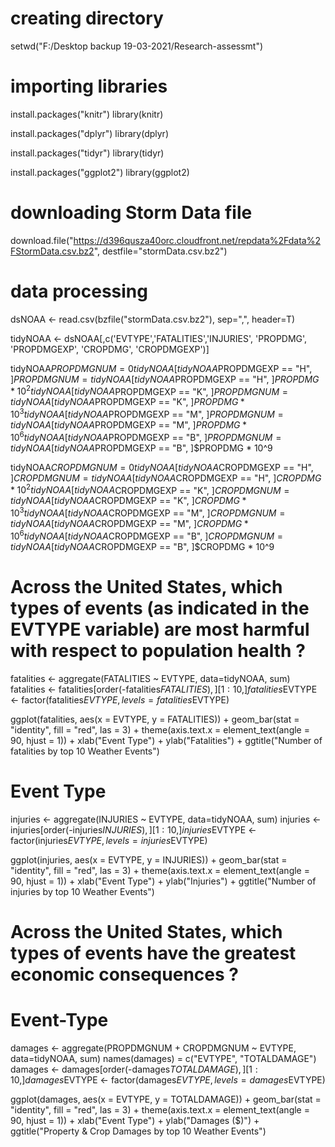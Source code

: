 
# creating directory
setwd("F:/Desktop backup 19-03-2021/Research-assessmt")

# importing libraries
install.packages("knitr")
library(knitr)

install.packages("dplyr")
library(dplyr)

install.packages("tidyr")
library(tidyr)

install.packages("ggplot2")
library(ggplot2)

# downloading Storm Data file
download.file("https://d396qusza40orc.cloudfront.net/repdata%2Fdata%2FStormData.csv.bz2", destfile="stormData.csv.bz2")

# data processing
dsNOAA <- read.csv(bzfile("stormData.csv.bz2"), sep=",", header=T)

tidyNOAA <- dsNOAA[,c('EVTYPE','FATALITIES','INJURIES', 'PROPDMG', 'PROPDMGEXP', 'CROPDMG', 'CROPDMGEXP')]

tidyNOAA$PROPDMGNUM = 0
tidyNOAA[tidyNOAA$PROPDMGEXP == "H", ]$PROPDMGNUM = tidyNOAA[tidyNOAA$PROPDMGEXP == "H", ]$PROPDMG * 10^2
tidyNOAA[tidyNOAA$PROPDMGEXP == "K", ]$PROPDMGNUM = tidyNOAA[tidyNOAA$PROPDMGEXP == "K", ]$PROPDMG * 10^3
tidyNOAA[tidyNOAA$PROPDMGEXP == "M", ]$PROPDMGNUM = tidyNOAA[tidyNOAA$PROPDMGEXP == "M", ]$PROPDMG * 10^6
tidyNOAA[tidyNOAA$PROPDMGEXP == "B", ]$PROPDMGNUM = tidyNOAA[tidyNOAA$PROPDMGEXP == "B", ]$PROPDMG * 10^9

tidyNOAA$CROPDMGNUM = 0
tidyNOAA[tidyNOAA$CROPDMGEXP == "H", ]$CROPDMGNUM = tidyNOAA[tidyNOAA$CROPDMGEXP == "H", ]$CROPDMG * 10^2
tidyNOAA[tidyNOAA$CROPDMGEXP == "K", ]$CROPDMGNUM = tidyNOAA[tidyNOAA$CROPDMGEXP == "K", ]$CROPDMG * 10^3
tidyNOAA[tidyNOAA$CROPDMGEXP == "M", ]$CROPDMGNUM = tidyNOAA[tidyNOAA$CROPDMGEXP == "M", ]$CROPDMG * 10^6
tidyNOAA[tidyNOAA$CROPDMGEXP == "B", ]$CROPDMGNUM = tidyNOAA[tidyNOAA$CROPDMGEXP == "B", ]$CROPDMG * 10^9

# Across the United States, which types of events (as indicated in the EVTYPE variable) are most harmful with respect to population health ?

fatalities <- aggregate(FATALITIES ~ EVTYPE, data=tidyNOAA, sum)
fatalities <- fatalities[order(-fatalities$FATALITIES), ][1:10, ]
fatalities$EVTYPE <- factor(fatalities$EVTYPE, levels = fatalities$EVTYPE)

ggplot(fatalities, aes(x = EVTYPE, y = FATALITIES)) + 
  geom_bar(stat = "identity", fill = "red", las = 3) + 
  theme(axis.text.x = element_text(angle = 90, hjust = 1)) + 
  xlab("Event Type") + ylab("Fatalities") + ggtitle("Number of fatalities by top 10 Weather Events")

# Event Type
injuries <- aggregate(INJURIES ~ EVTYPE, data=tidyNOAA, sum)
injuries <- injuries[order(-injuries$INJURIES), ][1:10, ]
injuries$EVTYPE <- factor(injuries$EVTYPE, levels = injuries$EVTYPE)

ggplot(injuries, aes(x = EVTYPE, y = INJURIES)) + 
  geom_bar(stat = "identity", fill = "red", las = 3) + 
  theme(axis.text.x = element_text(angle = 90, hjust = 1)) + 
  xlab("Event Type") + ylab("Injuries") + ggtitle("Number of injuries by top 10 Weather Events")

# Across the United States, which types of events have the greatest economic consequences ?
# Event-Type

damages <- aggregate(PROPDMGNUM + CROPDMGNUM ~ EVTYPE, data=tidyNOAA, sum)
names(damages) = c("EVTYPE", "TOTALDAMAGE")
damages <- damages[order(-damages$TOTALDAMAGE), ][1:10, ]
damages$EVTYPE <- factor(damages$EVTYPE, levels = damages$EVTYPE)

ggplot(damages, aes(x = EVTYPE, y = TOTALDAMAGE)) + 
  geom_bar(stat = "identity", fill = "red", las = 3) + 
  theme(axis.text.x = element_text(angle = 90, hjust = 1)) + 
  xlab("Event Type") + ylab("Damages ($)") + ggtitle("Property & Crop Damages by top 10 Weather Events")


